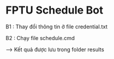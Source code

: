 ﻿# FPTU Schedule Bot

B1 : Thay đổi thông tin ở file credential.txt

B2 : Chạy file schedule.cmd

--> Kết quả được lưu trong folder results
